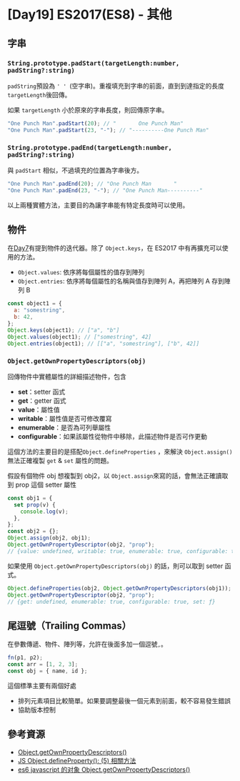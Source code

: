 # [Day19] ES2017(ES8) - 其他

## 字串

### `String.prototype.padStart(targetLength:number, padString?:string)`

`padString`預設為 `' ' `(空字串)。重複填充到字串的前面，直到到達指定的長度 `targetLength`後回傳。

如果 `targetLength` 小於原來的字串長度，則回傳原字串。

```javascript
"One Punch Man".padStart(20); // "       One Punch Man"
"One Punch Man".padStart(23, "-"); // "----------One Punch Man"
```

### `String.prototype.padEnd(targetLength:number, padString?:string)`

與 `padStart` 相似，不過填充的位置為字串後方。

```javascript
"One Punch Man".padEnd(20); // "One Punch Man       "
"One Punch Man".padEnd(23, "-"); // "One Punch Man----------"
```

以上兩種實體方法，主要目的為讓字串能有特定長度時可以使用。

## 物件

在[Day7](https://ithelp.ithome.com.tw/articles/10241983)有提到物件的迭代器。除了 `Object.keys`，在 ES2017 中有再擴充可以使用的方法。

- `Object.values`: 依序將每個屬性的值存到陣列
- `Object.entries`: 依序將每個屬性的名稱與值存到陣列 A，再把陣列 A 存到陣列 B

```javascript
const object1 = {
  a: "somestring",
  b: 42,
};
Object.keys(object1); // ["a", "b"]
Object.values(object1); // ["somestring", 42]
Object.entries(object1); // [["a", "somestring"], ["b", 42]]
```

### `Object.getOwnPropertyDescriptors(obj)`

回傳物件中實體屬性的詳細描述物件，包含

- **set**：setter 函式
- **get**：getter 函式
- **value**：屬性值
- **writable**：屬性值是否可修改覆寫
- **enumerable**：是否為可列舉屬性
- **configurable**：如果該屬性從物件中移除，此描述物件是否可作更動

這個方法的主要目的是搭配`Object.defineProperties` ，來解決 `Object.assign()` 無法正確複製 `get` & `set` 屬性的問題。

假設有個物件 obj 想複製到 obj2，以 `Object.assign`來寫的話，會無法正確讀取到 prop 這個 setter 屬性

```javascript
const obj1 = {
  set prop(v) {
    console.log(v);
  },
};
const obj2 = {};
Object.assign(obj2, obj1);
Object.getOwnPropertyDescriptor(obj2, "prop");
// {value: undefined, writable: true, enumerable: true, configurable: true}
```

如果使用 `Object.getOwnPropertyDescriptors(obj)` 的話，則可以取到 setter 函式。

```javascript
Object.defineProperties(obj2, Object.getOwnPropertyDescriptors(obj1));
Object.getOwnPropertyDescriptor(obj2, "prop");
// {get: undefined, enumerable: true, configurable: true, set: ƒ}
```

## 尾逗號（Trailing Commas）

在參數傳遞、物件、陣列等，允許在後面多加一個逗號`,`。

```javascript
fn(p1, p2);
const arr = [1, 2, 3];
const obj = { name, id };
```

這個標準主要有兩個好處

- 排列元素項目比較簡單。如果要調整最後一個元素到前面，較不容易發生錯誤
- 協助版本控制

## 參考資源

- [Object.getOwnPropertyDescriptors()](https://developer.mozilla.org/en-US/docs/Web/JavaScript/Reference/Global_Objects/Object/getOwnPropertyDescriptors)
- [JS Object.defineProperty(): (5) 相關方法](https://ithelp.ithome.com.tw/articles/10203918)
- [es6 javascript 的对象 Object.getOwnPropertyDescriptors()](https://blog.csdn.net/qq_30100043/article/details/53424963)
